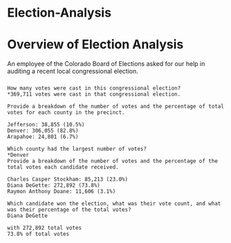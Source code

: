 # Election-Analysis
# Overview of Election Analysis
An employee of the Colorado Board of Elections asked for our help in auditing a recent local congressional election. 
#####

    How many votes were cast in this congressional election?
    *369,711 votes were cast in that congressional election.
    
    Provide a breakdown of the number of votes and the percentage of total votes for each county in the precinct.
    
    Jefferson: 38,855 (10.5%)
    Denver: 306,055 (82.8%)
    Arapahoe: 24,801 (6.7%)

    Which county had the largest number of votes?
    *Denver
    Provide a breakdown of the number of votes and the percentage of the total votes each candidate received.
    
    Charles Casper Stockham: 85,213 (23.0%)
    Diana DeGette: 272,892 (73.8%)
    Raymon Anthony Doane: 11,606 (3.1%)

    Which candidate won the election, what was their vote count, and what was their percentage of the total votes?
    Diana DeGette

    with 272,892 total votes
    73.8% of total votes

